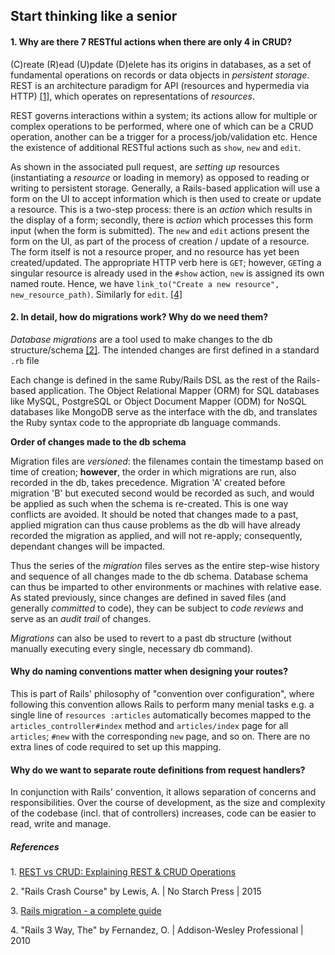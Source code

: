 ## Start thinking like a senior

#### 1. Why are there 7 RESTful actions when there are only 4 in CRUD?
(C)reate (R)ead (U)pdate (D)elete has its origins in databases, as a set of fundamental operations on records or data objects in _persistent storage_. REST is an architecture paradigm for API (resources and hypermedia via HTTP) [[1]](#1), which operates on representations of _resources_.

REST governs interactions within a system; its actions allow for multiple or complex operations to be performed, where one of which can be a CRUD operation, another can be a trigger for a process/job/validation etc. Hence the existence of additional RESTful actions such as `show`, `new` and `edit`.

As shown in the associated pull request, are _setting up_ resources (instantiating a _resource_ or loading in memory) as opposed to reading or writing to persistent storage. Generally, a Rails-based application will use a form on the UI to accept information which is then used to create or update a resource. This is a two-step process: there is an _action_ which results in the display of a form; secondly, there is _action_ which processes this form input (when the form is submitted). The `new` and `edit` actions present the form on the UI, as part of the process of creation / update of a resource. The form itself is not a resource proper, and no resource has yet been created/updated. The appropriate HTTP verb here is `GET`; however, `GET`ing a singular resource is already used in the `#show` action, `new` is assigned its own named route. Hence, we have `link_to("Create a new resource", new_resource_path)`. Similarly for `edit`. [[4]](#4)


#### 2. In detail, how do migrations work? Why do we need them?
_Database migrations_ are a tool used to make changes to the db structure/schema [[2]](#2). The intended changes are first defined in a standard `.rb` file

Each change is defined in the same Ruby/Rails DSL as the rest of the Rails-based application. The Object Relational Mapper (ORM) for SQL databases like MySQL, PostgreSQL or Object Document Mapper (ODM) for NoSQL databases like MongoDB serve as the interface with the db, and translates the Ruby syntax code to the appropriate db language commands.

**Order of changes made to the db schema**

Migration files are _versioned_: the filenames contain the timestamp based on time of creation; **however**, the order in which migrations are run, also recorded in the db, takes precedence. Migration 'A' created before migration 'B' but executed second would be recorded as such, and would be applied as such when the schema is re-created. This is one way conflicts are avoided. It should be noted that changes made to a past, applied migration can thus cause problems as the db will have already recorded the migration as applied, and will not re-apply; consequently, dependant changes will be impacted.

Thus the series of the _migration_ files serves as the entire step-wise history and sequence of all changes made to the db schema. Database schema can thus be imparted to other environments or machines with relative ease. As stated previously, since changes are defined in saved files (and generally _committed_ to code), they can be subject to _code reviews_ and serve as an _audit trail_ of changes.

_Migrations_ can also be used to revert to a past db structure (without manually executing every single, necessary db command).


#### Why do naming conventions matter when designing your routes?
This is part of Rails' philosophy of "convention over configuration", where following this convention allows Rails to perform many menial tasks e.g. a single line of `resources :articles` automatically becomes mapped to the `articles_controller#index` method and `articles/index` page for all `articles`; `#new` with the corresponding `new` page, and so on. There are no extra lines of code required to set up this mapping.


#### Why do we want to separate route definitions from request handlers?
In conjunction with Rails' convention, it allows separation of concerns and responsibilities. Over the course of development, as the size and complexity of the codebase (incl. that of controllers) increases, code can be easier to read, write and manage.


##### _References_
<a id="1">1.</a> [REST vs CRUD: Explaining REST & CRUD Operations](http://www.bmc.com/blogs/rest-vs-crud-whats-the-difference/)

<a id="2">2.</a> "Rails Crash Course" by Lewis, A. | No Starch Press | 2015

<a id="3">3.</a> [Rails migration - a complete guide](http://stackify.com/rails-migration-a-complete-guide/)

<a id="4">4.</a> "Rails 3 Way, The" by Fernandez, O. | Addison-Wesley Professional | 2010
